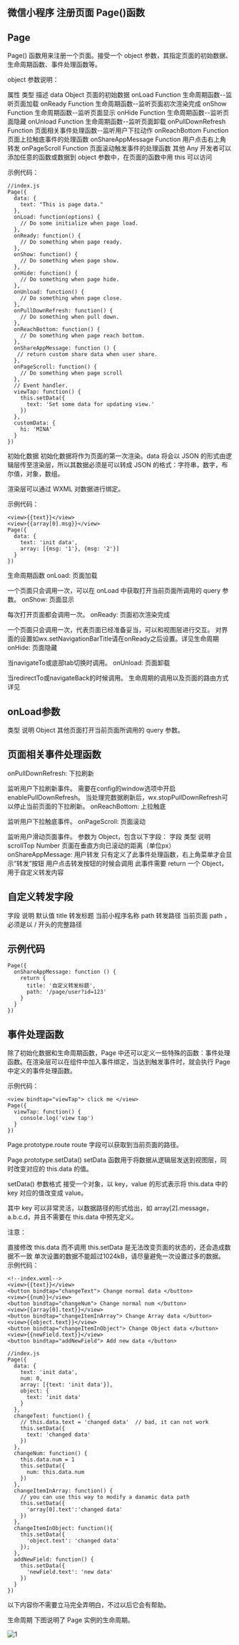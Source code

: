 ## 微信小程序 注册页面 Page()函数

## Page
Page() 函数用来注册一个页面。接受一个 object 参数，其指定页面的初始数据、生命周期函数、事件处理函数等。

object 参数说明：

属性	类型	描述
data	Object	页面的初始数据
onLoad	Function	生命周期函数--监听页面加载
onReady	Function	生命周期函数--监听页面初次渲染完成
onShow	Function	生命周期函数--监听页面显示
onHide	Function	生命周期函数--监听页面隐藏
onUnload	Function	生命周期函数--监听页面卸载
onPullDownRefresh	Function	页面相关事件处理函数--监听用户下拉动作
onReachBottom	Function	页面上拉触底事件的处理函数
onShareAppMessage	Function	用户点击右上角转发
onPageScroll	Function	页面滚动触发事件的处理函数
其他	Any	开发者可以添加任意的函数或数据到 object 参数中，在页面的函数中用 this 可以访问


示例代码：
```
//index.js
Page({
  data: {
    text: "This is page data."
  },
  onLoad: function(options) {
    // Do some initialize when page load.
  },
  onReady: function() {
    // Do something when page ready.
  },
  onShow: function() {
    // Do something when page show.
  },
  onHide: function() {
    // Do something when page hide.
  },
  onUnload: function() {
    // Do something when page close.
  },
  onPullDownRefresh: function() {
    // Do something when pull down.
  },
  onReachBottom: function() {
    // Do something when page reach bottom.
  },
  onShareAppMessage: function () {
   // return custom share data when user share.
  },
  onPageScroll: function() {
    // Do something when page scroll
  },
  // Event handler.
  viewTap: function() {
    this.setData({
      text: 'Set some data for updating view.'
    })
  },
  customData: {
    hi: 'MINA'
  }
})
```

初始化数据
初始化数据将作为页面的第一次渲染。data 将会以 JSON 的形式由逻辑层传至渲染层，所以其数据必须是可以转成 JSON 的格式：字符串，数字，布尔值，对象，数组。

渲染层可以通过 WXML 对数据进行绑定。

示例代码：

```
<view>{{text}}</view>
<view>{{array[0].msg}}</view>
Page({
  data: {
    text: 'init data',
    array: [{msg: '1'}, {msg: '2'}]
  }
})
```

生命周期函数
onLoad: 页面加载

一个页面只会调用一次，可以在 onLoad 中获取打开当前页面所调用的 query 参数。
onShow: 页面显示

每次打开页面都会调用一次。
onReady: 页面初次渲染完成

一个页面只会调用一次，代表页面已经准备妥当，可以和视图层进行交互。
对界面的设置如wx.setNavigationBarTitle请在onReady之后设置。详见生命周期
onHide: 页面隐藏

当navigateTo或底部tab切换时调用。
onUnload: 页面卸载

当redirectTo或navigateBack的时候调用。
生命周期的调用以及页面的路由方式详见

## onLoad参数

类型	说明
Object	其他页面打开当前页面所调用的 query 参数。

## 页面相关事件处理函数
onPullDownRefresh: 下拉刷新

监听用户下拉刷新事件。
需要在config的window选项中开启enablePullDownRefresh。
当处理完数据刷新后，wx.stopPullDownRefresh可以停止当前页面的下拉刷新。
onReachBottom: 上拉触底

监听用户下拉触底事件。
onPageScroll: 页面滚动

监听用户滑动页面事件。
参数为 Object，包含以下字段：
字段	类型	说明
scrollTop	Number	页面在垂直方向已滚动的距离（单位px）
onShareAppMessage: 用户转发
只有定义了此事件处理函数，右上角菜单才会显示“转发”按钮
用户点击转发按钮的时候会调用
此事件需要 return 一个 Object，用于自定义转发内容

## 自定义转发字段

字段	说明	默认值
title	转发标题	当前小程序名称
path	转发路径	当前页面 path ，必须是以 / 开头的完整路径


## 示例代码
```
Page({
  onShareAppMessage: function () {
    return {
      title: '自定义转发标题',
      path: '/page/user?id=123'
    }
  }
})
```

## 事件处理函数

除了初始化数据和生命周期函数，Page 中还可以定义一些特殊的函数：事件处理函数。在渲染层可以在组件中加入事件绑定，当达到触发事件时，就会执行 Page 中定义的事件处理函数。

示例代码：
```
<view bindtap="viewTap"> click me </view>
Page({
  viewTap: function() {
    console.log('view tap')
  }
})
```

Page.prototype.route
route 字段可以获取到当前页面的路径。

Page.prototype.setData()
setData 函数用于将数据从逻辑层发送到视图层，同时改变对应的 this.data 的值。

setData() 参数格式
接受一个对象，以 key，value 的形式表示将 this.data 中的 key 对应的值改变成 value。

其中 key 可以非常灵活，以数据路径的形式给出，如 array[2].message，a.b.c.d，并且不需要在 this.data 中预先定义。

注意：

直接修改 this.data 而不调用 this.setData 是无法改变页面的状态的，还会造成数据不一致
单次设置的数据不能超过1024kB，请尽量避免一次设置过多的数据。
示例代码：

```
<!--index.wxml-->
<view>{{text}}</view>
<button bindtap="changeText"> Change normal data </button>
<view>{{num}}</view>
<button bindtap="changeNum"> Change normal num </button>
<view>{{array[0].text}}</view>
<button bindtap="changeItemInArray"> Change Array data </button>
<view>{{object.text}}</view>
<button bindtap="changeItemInObject"> Change Object data </button>
<view>{{newField.text}}</view>
<button bindtap="addNewField"> Add new data </button>

//index.js
Page({
  data: {
    text: 'init data',
    num: 0,
    array: [{text: 'init data'}],
    object: {
      text: 'init data'
    }
  },
  changeText: function() {
    // this.data.text = 'changed data'  // bad, it can not work
    this.setData({
      text: 'changed data'
    })
  },
  changeNum: function() {
    this.data.num = 1
    this.setData({
      num: this.data.num
    })
  },
  changeItemInArray: function() {
    // you can use this way to modify a danamic data path
    this.setData({
      'array[0].text':'changed data'
    })
  },
  changeItemInObject: function(){
    this.setData({
      'object.text': 'changed data'
    });
  },
  addNewField: function() {
    this.setData({
      'newField.text': 'new data'
    })
  }
})
```

以下内容你不需要立马完全弄明白，不过以后它会有帮助。

生命周期
下图说明了 Page 实例的生命周期。

![1](../../image/mina-lifecycle.png)
